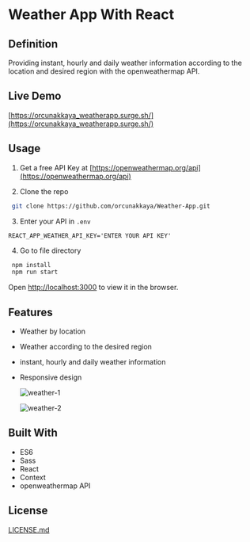 # Weather App With React

## Definition
Providing instant, hourly and daily weather information according to the location and desired region with the openweathermap API.

## Live Demo
[https://orcunakkaya_weatherapp.surge.sh/](https://orcunakkaya_weatherapp.surge.sh/)

## Usage

1. Get a free API Key at [https://openweathermap.org/api](https://openweathermap.org/api)

2. Clone the repo
```bash
 git clone https://github.com/orcunakkaya/Weather-App.git
```

3. Enter your API in `.env`
```
REACT_APP_WEATHER_API_KEY='ENTER YOUR API KEY'
```

4. Go to file directory
```bash
 npm install
 npm run start
```

Open [http://localhost:3000](http://localhost:3000) to view it in the browser.

## Features

 - Weather by location
 - Weather according to the desired region
 - instant, hourly and daily weather information
 - Responsive design
 
    ![weather-1](https://user-images.githubusercontent.com/66293052/139779638-9f0280be-6781-445a-a91f-22e7cbd8fdf4.png)

    ![weather-2](https://user-images.githubusercontent.com/66293052/139779645-31aeed90-b741-4379-a1f3-bb01f126aa16.png)


## Built With

 - ES6
 - Sass
 - React
 - Context
 - openweathermap API

## License

[LICENSE.md](LICENSE.md)